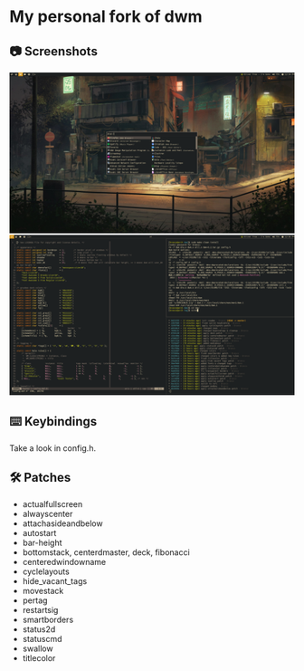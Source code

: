 # My personal fork of dwm

## :camera: Screenshots
![alt text](img/2020-08-16-123504_1920x1080_scrot.png "screen 1")
![alt text](img/2020-08-16-123625_1920x1080_scrot.png "screen 2")

## :keyboard: Keybindings
Take a look in config.h.

## :hammer_and_wrench: Patches
* actualfullscreen
* alwayscenter
* attachasideandbelow
* autostart
* bar-height
* bottomstack, centerdmaster, deck, fibonacci
* centeredwindowname
* cyclelayouts
* hide_vacant_tags
* movestack
* pertag
* restartsig
* smartborders
* status2d
* statuscmd
* swallow
* titlecolor
